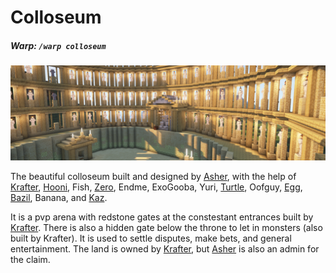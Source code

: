 # Colloseum

##### Warp: `/warp colloseum`

![The colloseum](src/colloseum-background-complimentary.png)

The beautiful colloseum built and designed by [Asher](asher), with the help of [Krafter](krafter), [Hooni](hooni), Fish, [Zero](zeroaura), Endme, ExoGooba, Yuri, [Turtle](turtlezzzz), Oofguy, [Egg](eggleague), [Bazil](bazilleaf), Banana, and [Kaz](kazimirezelite).

It is a pvp arena with redstone gates at the constestant entrances built by [Krafter](krafter). There is also a hidden gate below the throne to let in monsters (also built by Krafter). It is used to settle disputes, make bets, and general entertainment. The land is owned by [Krafter](krafter), but [Asher](asher) is also an admin for the claim.